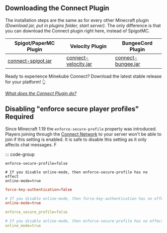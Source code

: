 ## Downloading the Connect Plugin

The installation steps are the same as for every other Minecraft plugin
_(Download jar, put in plugins folder, start server)_. The only difference is that
you can download the Connect plugin right here, instead of SpigotMC.

| <VPBadge>Spigot/PaperMC Plugin</VPBadge>                                                                   | <VPBadge>Velocity Plugin</VPBadge>                                                                             | <VPBadge>BungeeCord Plugin</VPBadge>                                                                       |
|------------------------------------------------------------------------------------------------------------|----------------------------------------------------------------------------------------------------------------|------------------------------------------------------------------------------------------------------------|
| [connect-spigot.jar](https://github.com/minekube/connect-java/releases/download/latest/connect-spigot.jar) | [connect-velocity.jar](https://github.com/minekube/connect-java/releases/download/latest/connect-velocity.jar) | [connect-bungee.jar](https://github.com/minekube/connect-java/releases/download/latest/connect-bungee.jar) |

Ready to experience Minekube Connect? Download the latest stable release for your platform!
:point_up_2:

[_What does the Connect Plugin do?_](/guide/#the-connect-plugin)

## Disabling "enforce secure player profiles" <VPBadge type='danger'>Required</VPBadge>

Since Minecraft 1.19 the `enforce-secure-profile` property was introduced.
Players joining through the [Connect Network](/guide/#the-connect-network) to your server won't be able to join if this setting
is enabled. It is safe to disable this setting as it only affects chat messages.
F

::: code-group

```properties [<VPBadge type='none'>Spigot/PaperMC</VPBadge> server.properties]
enforce-secure-profile=false

# If you disable online-mode, then enforce-secure-profile has no effect
online-mode=true
```

```toml [<VPBadge type='none'>Velocity</VPBadge> velocity.toml]
force-key-authentication=false

# If you disable online-mode, then force-key-authentication has no effect
online-mode=true
```

```yaml [<VPBadge type='none'>BungeeCord</VPBadge> config.yml]
enforce_secure_profile=false

# If you disable online-mode, then enforce-secure-profile has no effect
online_mode=true
```
